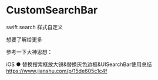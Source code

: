 # CustomSearchBar
swift search 样式自定义


想要了解给更多

参考一下大神思想：

iOS ● 替换搜索框放大镜&替换灰色边框&UISearchBar使用总结
https://www.jianshu.com/p/15de605c1c4f

